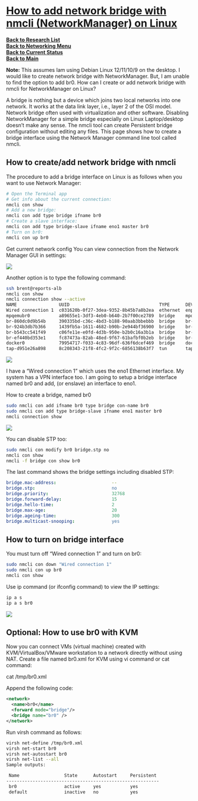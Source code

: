 # **[How to add network bridge with nmcli (NetworkManager) on Linux](https://www.cyberciti.biz/faq/how-to-add-network-bridge-with-nmcli-networkmanager-on-linux/)**

**[Back to Research List](../../../research_list.md)**\
**[Back to Networking Menu](../networking_menu.md)**\
**[Back to Current Status](../../../../development/status/weekly/current_status.md)**\
**[Back to Main](../../../../README.md)**

**Note:** This assumes
Iam using Debian Linux 12/11/10/9 on the desktop. I would like to create network bridge with NetworkManager. But, I am unable to find the option to add br0. How can I create or add network bridge with nmcli for NetworkManager on Linux?

A bridge is nothing but a device which joins two local networks into one network. It works at the data link layer, i.e., layer 2 of the OSI model. Network bridge often used with virtualization and other software. Disabling NetworkManager for a simple bridge especially on Linux Laptop/desktop doesn’t make any sense. The nmcli tool can create Persistent bridge configuration without editing any files. This page shows how to create a bridge interface using the Network Manager command line tool called nmcli.

## How to create/add network bridge with nmcli

The procedure to add a bridge interface on Linux is as follows when you want to use Network Manager:

```bash
# Open the Terminal app
# Get info about the current connection:
nmcli con show
# Add a new bridge:
nmcli con add type bridge ifname br0
# Create a slave interface:
nmcli con add type bridge-slave ifname eno1 master br0
# Turn on br0:
nmcli con up br0
```

Get current network config
You can view connection from the Network Manager GUI in settings:

![](https://www.cyberciti.biz/media/new/faq/2018/01/Getting-Network-Info-on-Linux.jpg)

Another option is to type the following command:

```bash
ssh brent@reports-alb
nmcli con show
nmcli connection show --active
NAME                UUID                                  TYPE      DEVICE          
Wired connection 1  c031620b-0f27-3dea-9352-8b45b7a8b2ea  ethernet  enp0s25         
mpqemubr0           a89655e1-3df3-4eb0-b640-2b7f00ce2789  bridge    mpqemubr0       
br-860dc0d9b54b     390335bd-c36c-4bd3-b188-90aab3bbebbb  bridge    br-860dc0d9b54b 
br-924b3db7b366     1439fb5a-1611-4682-b90b-2e944bf36900  bridge    br-924b3db7b366 
br-b543cc541f49     c06fe11e-e0fd-4d3b-950e-b2b0c16a3b1a  bridge    br-b543cc541f49 
br-ef440bd353e1     fc87473a-82ab-48ed-9f67-61bafbf0b2eb  bridge    br-ef440bd353e1 
docker0             79954717-f033-4c83-96df-636f6dcef469  bridge    docker0         
tap-d951e26a898     8c208343-21f8-4fc2-9f2c-6856138b63f7  tun       tap-d951e26a898 
```

![](https://www.cyberciti.biz/media/new/faq/2018/01/View-the-connections-with-nmcli.jpg)

I have a “Wired connection 1” which uses the eno1 Ethernet interface. My system has a VPN interface too. I am going to setup a bridge interface named br0 and add, (or enslave) an interface to eno1.

How to create a bridge, named br0

```bash
sudo nmcli con add ifname br0 type bridge con-name br0
sudo nmcli con add type bridge-slave ifname eno1 master br0
nmcli connection show
```

![](https://www.cyberciti.biz/media/new/faq/2018/01/Create-bridge-interface-using-nmcli-on-Linux.jpg)

You can disable STP too:

```bash
sudo nmcli con modify br0 bridge.stp no
nmcli con show
nmcli -f bridge con show br0
```

The last command shows the bridge settings including disabled STP:

```yaml
bridge.mac-address:                     --
bridge.stp:                             no
bridge.priority:                        32768
bridge.forward-delay:                   15
bridge.hello-time:                      2
bridge.max-age:                         20
bridge.ageing-time:                     300
bridge.multicast-snooping:              yes
```

## How to turn on bridge interface

You must turn off “Wired connection 1” and turn on br0:

```bash
sudo nmcli con down "Wired connection 1"
sudo nmcli con up br0
nmcli con show
```

Use ip command (or ifconfig command) to view the IP settings:

```bash
ip a s
ip a s br0
```

![](https://www.cyberciti.biz/media/new/faq/2018/01/Build-a-network-bridge-with-nmcli-on-Linux.jpg)

## Optional: How to use br0 with KVM

Now you can connect VMs (virtual machine) created with KVM/VirtualBox/VMware workstation to a network directly without using NAT. Create a file named br0.xml for KVM using vi command or cat command:

cat /tmp/br0.xml

Append the following code:

```xml
<network>
  <name>br0</name>
  <forward mode="bridge"/>
  <bridge name="br0" />
</network>
```

Run virsh command as follows:

```bash
virsh net-define /tmp/br0.xml
virsh net-start br0
virsh net-autostart br0
virsh net-list --all
Sample outputs:

 Name                 State      Autostart     Persistent
----------------------------------------------------------
 br0                  active     yes           yes
 default              inactive   no            yes
```
